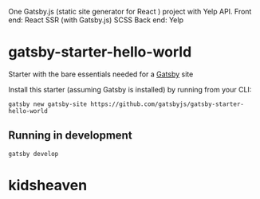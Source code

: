 One Gatsby.js (static site generator for React ) project with Yelp API.
Front end: 
   React SSR (with Gatsby.js)
   SCSS
Back end: Yelp 






# gatsby-starter-hello-world
Starter with the bare essentials needed for a [Gatsby](https://www.gatsbyjs.org/) site

Install this starter (assuming Gatsby is installed) by running from your CLI:
```
gatsby new gatsby-site https://github.com/gatsbyjs/gatsby-starter-hello-world
```

## Running in development
`gatsby develop`
# kidsheaven

